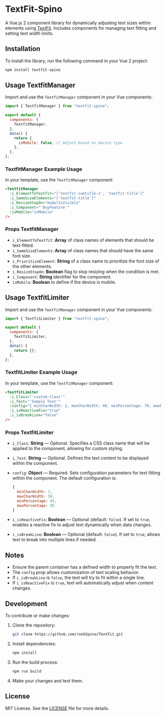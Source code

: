 # TextFit-Spino

A Vue.js 2 component library for dynamically adjusting text sizes within elements using [TextFit](https://github.com/STRML/textfit). Includes components for managing text fitting and setting text width limits.

## Installation

To install the library, run the following command in your Vue 2 project:

```bash
npm install textfit-spino
```

## Usage TextfitManager

Import and use the `TextfitManager` component in your Vue components:

```javascript
import { TextfitManager } from "textfit-spino";

export default {
  components: {
    TextfitManager,
  },
  data() {
    return {
      isMobile: false, // Adjust based on device type
    };
  },
};
```

### TextfitManager Example Usage

In your template, use the `TextfitManager` component:

```html
<TextfitManager
  :i_ElementToTextfit="['textfit-subtitle-1', 'textfit-title']"
  :i_SameSizeElements="['textfit-title']"
  :i_ResizeStopOn="modalIsVisible"
  :i_Component="'BuyFeature'"
  :isMobile="isMobile"
/>
```

### Props TextfitManager

- `i_ElementToTextfit`: **Array** of class names of elements that should be text-fitted.
- `i_SameSizeElements`: **Array** of class names that should have the same font size.
- `i_PrioritizeElement`: **String** of a class name to prioritize the font size of the other elements.
- `i_ResizeStopOn`: **Boolean** flag to stop resizing when the condition is met.
- `i_Component`: **String** identifier for the component.
- `isMobile`: **Boolean** to define if the device is mobile.

## Usage TextfitLimiter

Import and use the `TextfitManager` component in your Vue components:

```javascript
import { TextfitLimiter } from "textfit-spino";

export default {
  components: {
    TextfitLimiter,
  },
  data() {
    return {};
  },
};
```

### TextfitLimiter Example Usage

In your template, use the `TextfitManager` component:

```html
<TextfitLimiter
  :i_Class="'custom-class'"
  :i_Text="'Sample Text'"
  :config="{ minCharWidth: 2, maxCharWidth: 40, minPercentage: 70, maxPercentage: 90 }"
  :i_isReactiveFix="true"
  :i_isBreakLine="false"
/>
```

### Props TextfitLimiter

- `i_Class`: **String** — Optional. Specifies a CSS class name that will be applied to the component, allowing for custom styling.

- `i_Text`: **String** — Optional. Defines the text content to be displayed within the component.

- `config`: **Object** — Required. Sets configuration parameters for text fitting within the component. The default configuration is:

  ```javascript
  {
    minCharWidth: 1,
    maxCharWidth: 50,
    minPercentage: 65,
    maxPercentage: 85
  }
  ```

- `i_isReactiveFix`: **Boolean** — Optional (default: `false`). If set to `true`, enables a reactive fix to adjust text dynamically when data changes.

- `i_isBreakLine`: **Boolean** — Optional (default: `false`). If set to `true`, allows text to break into multiple lines if needed.

## Notes

- Ensure the parent container has a defined width to properly fit the text.
- The `config` prop allows customization of text scaling behavior.
- If `i_isBreakLine` is `false`, the text will try to fit within a single line.
- If `i_isReactiveFix` is `true`, text will automatically adjust when content changes.

## Development

To contribute or make changes:

1. Clone the repository:

   ```bash
   git clone https://github.com/ronbSpino/TextFit.git
   ```

2. Install dependencies:

   ```bash
   npm install
   ```

3. Run the build process:

   ```bash
   npm run build
   ```

4. Make your changes and test them.

## License

MIT License. See the [LICENSE](LICENSE) file for more details.
